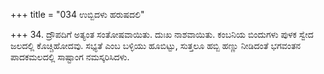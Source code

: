 +++
title = "034 ಉಬ್ಬಿದಳು ಹರುಷದಲಿ"

+++
34. ದ್ರೌಪದಿಗೆ ಅತ್ಯಂತ ಸಂತೋಷವಾಯಿತು. ದುಃಖ ನಾಶವಾಯಿತು. ಕಂಬನಿಯ ಬಿಂದುಗಳು ಪುಳಕ ಸ್ವೇದ ಜಲದಲ್ಲಿ ಕೊಚ್ಚಿಹೋದವು. ಸಭ್ಯತೆ ಎಂಬ ಬಳ್ಳಿಯು ಹೂಬಿಟ್ಟು, ಸುತ್ತಲೂ ಹಬ್ಬಿ ಹಣ್ಣು ನೀಡಿದಂತೆ ಭಗವಂತನ ಪಾದಕಮಲದಲ್ಲಿ ಸಾಷ್ಟಾಂಗ ನಮಸ್ಕರಿಸಿದಳು.